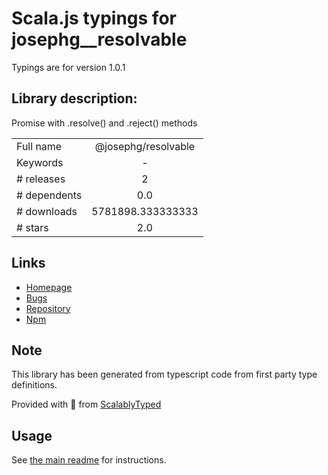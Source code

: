 
# Scala.js typings for josephg__resolvable

Typings are for version 1.0.1

## Library description:
Promise with .resolve() and .reject() methods

|                    |                 |
| ------------------ | :-------------: |
| Full name          | @josephg/resolvable |
| Keywords           | - |
| # releases         | 2 |
| # dependents       | 0.0 |
| # downloads        | 5781898.333333333 |
| # stars            | 2.0 |

## Links
- [Homepage](https://github.com/josephg/resolvable#readme)
- [Bugs](https://github.com/josephg/resolvable/issues)
- [Repository](https://github.com/josephg/resolvable)
- [Npm](https://www.npmjs.com/package/%40josephg%2Fresolvable)
    


## Note
This library has been generated from typescript code from first party type definitions.

Provided with :purple_heart: from [ScalablyTyped](https://github.com/oyvindberg/ScalablyTyped)

## Usage
See [the main readme](../../readme.md) for instructions.


